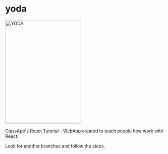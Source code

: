 # yoda
<img src="https://banner2.kisspng.com/20180202/lzq/kisspng-yoda-darth-maul-star-wars-jedi-star-wars-transparent-background-5a7487326a2b16.7780970115175862264349.jpg" alt="YODA" width="240" height="330">

ClassApp's React Tutorial - WebApp created to teach people how work with React.

Look for another branches and follow the steps.
